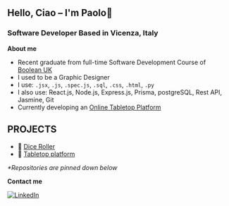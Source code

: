 ## Hello, Ciao – I'm Paolo👋
### Software Developer Based in Vicenza, Italy

**About me**
- Recent graduate from full-time Software Development Course of [Boolean UK](https://boolean.co.uk/?utm_source=google&utm_campaign=cl1_search_brand&utm_medium=cpc&utm_content=boolean&gclid=CjwKCAjw0dKXBhBPEiwA2bmObWUv639baHQPEgjyu_XPc18sX1ytcIJklv4kbAUs9UsdKPHX8JokGxoCbZEQAvD_BwE)
- I used to be a Graphic Designer
- I use: ``.jsx``, ``.js``, ``.spec.js``, ``.sql``, ``.css``, ``.html``, ``.py``
- I also use: React.js, Node.js, Express.js, Prisma, postgreSQL, Rest API, Jasmine, Git
- Currently developing an [Online Tabletop Platform](https://github.com/Paolo-Federle/Online-Tabletop-Platform)

## PROJECTS

- 🎲 [Dice Roller](https://dice-roll-beta.vercel.app/)
- 🧠 [Tabletop platform](https://github.com/Paolo-Federle/Online_Tabletop_Platform)

<i>*Repositories are pinned down below</i>

**Contact me**

[![LinkedIn](https://img.shields.io/badge/linkedin-%230077B5.svg?style=for-the-badge&logo=linkedin&logoColor=white)]([https://www.linkedin.com/in/hubertlemczak/](https://www.linkedin.com/in/paolo-federle/))
